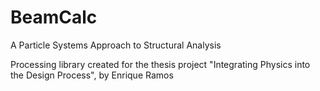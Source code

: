 # BeamCalc
A Particle Systems Approach to Structural Analysis

Processing library created for the thesis project "Integrating Physics into the Design Process", by Enrique Ramos
